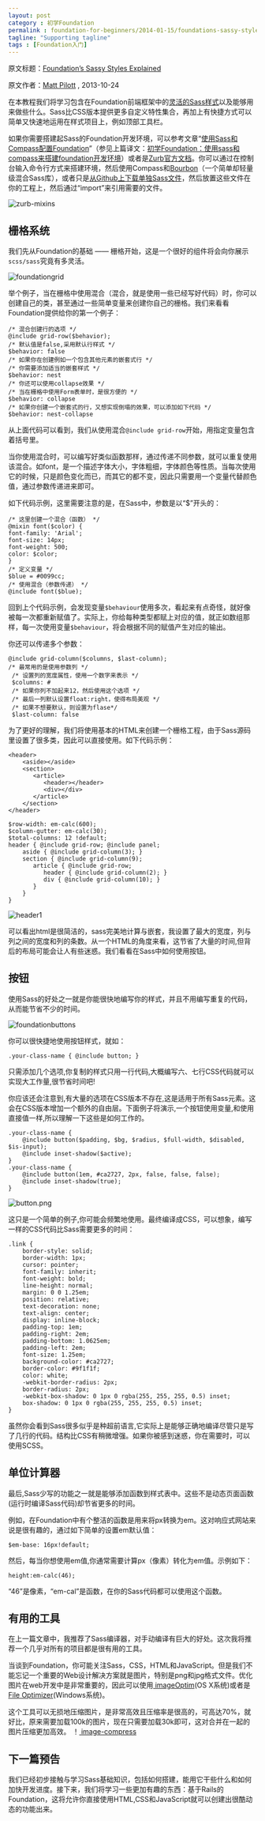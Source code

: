 ```yaml
---
layout: post
category : 初学Foundation
permalink : foundation-for-beginners/2014-01-15/foundations-sassy-styles-explained/
tagline: "Supporting tagline"
tags : [Foundation入门]
---
```


原文标题：[Foundation’s Sassy Styles Explained](http://webdesign.tutsplus.com/tutorials/htmlcss-tutorials/foundations-sassy-styles-explained/)

原文作者：[Matt Pilott](http://webdesign.tutsplus.com/author/matt-pilott/) , 2013-10-24

在本教程我们将学习包含在Foundation前端框架中的[灵活的Sass样式](http://foundation.zurb.com/docs/sass.html)以及能够用来做些什么。Sass比CSS版本提供更多自定义特性集合，再加上有快捷方式可以简单又快速地运用在样式项目上，例如顶部工具栏。

<!--break-->

如果你需要搭建起Sass的Foundation开发环境，可以参考文章“[使用Sass和Compass配置Foundation](http://dev.tutsplus.com/tutorials/setting-up-foundation-with-sass-and-compass--webdesign-15288)”（参见上篇译文：[初学Foundation：使用sass和compass来搭建foundation开发环境](http://pigerla.com/foundation-for-beginners/2014-01-13/setting-up-foundation-with-sass-and-compass/)）或者是[Zurb官方文档](http://foundation.zurb.com/docs/sass.html)。你可以通过在控制台输入命令行方式来搭建环境，然后使用Compass和[Bourbon](http://bourbon.io/)（一个简单却轻量级混合Sass库），或者只是[从Github上下载单独Sass文件](https://github.com/zurb/foundation/tree/scss-standalone)，然后放置这些文件在你的工程上，然后通过“import”来引用需要的文件。

![zurb-mixins](http://pigerla.com/assets/images/20140115/zurb-mixins.png )

## 栅格系统 ##

我们先从Foundation的基础 —— 栅格开始，这是一个很好的组件将会向你展示`scss/sass`究竟有多灵活。

![foundationgrid](http://pigerla.com/assets/images/20140115/foundationgrid.png )

举个例子，当在栅格中使用混合（混合，就是使用一些已经写好代码）时，你可以创建自己的类，甚至通过一些简单变量来创建你自己的栅格。我们来看看Foundation提供给你的第一个例子：

    /* 混合创建行的选项 */
	@include grid-row($behavior);
	/* 默认值是false,采用默认行样式 */
	$behavior: false
	/* 如果你在创建例如一个包含其他元素的嵌套式行 */
	/* 你需要添加适当的嵌套样式 */
	$behavior: nest
	/* 你还可以使用collapse效果 */
	/* 当在栅格中使用Form表单时，是很方便的 */
	$behavior: collapse
	/* 如果你创建一个嵌套式的行，又想实现倒塌的效果，可以添加如下代码 */
	$behavior: nest-collapse

从上面代码可以看到，我们从使用混合`@include grid-row`开始，用指定变量包含着括号里。

当你使用混合时，可以编写好类似函数那样，通过传递不同参数，就可以重复使用该混合。如font，是一个描述字体大小，字体粗细，字体颜色等性质。当每次使用它的时候，只是颜色变化而已，而其它的都不变，因此只需要用一个变量代替颜色值，通过参数传递进来即可。

如下代码示例，这里需要注意的是，在Sass中，参数是以“$”开头的：

    /* 这里创建一个混合（函数） */
    @mixin font($color) {
    font-family: 'Arial';
    font-size: 14px;
    font-weight: 500;
    color: $color;
    }
	/* 定义变量 */
	$blue = #0099cc;
	/* 使用混合（参数传递） */
	@include font($blue);

回到上个代码示例，会发现变量`$behaviour`使用多次，看起来有点奇怪，就好像被每一次都重新赋值了。实际上，你给每种类型都赋上对应的值，就正如数组那样，每一次使用变量`$behaviour`，将会根据不同的赋值产生对应的输出。

你还可以传递多个参数：

    @include grid-column($columns, $last-column);
    /* 最常用的是使用参数列 */
     /* 设置列的宽度属性，使用一个数字来表示 */
     $columns: #
     /* 如果你列不加起来12，然后使用这个选项 */
     /* 最后一列默认设置float:right，使得布局美观 */
     /* 如果不想要默认，则设置为flase*/
     $last-column: false
    
为了更好的理解，我们将使用基本的HTML来创建一个栅格工程，由于Sass源码里设置了很多类，因此可以直接使用。如下代码示例：

    <header>
		<aside></aside>
	    <section>
	       <article>
	          <header></header>
	          <div></div>
	       </article>
	    </section>
	</header>

	$row-width: em-calc(600);
	$column-gutter: em-calc(30);
	$total-columns: 12 !default;
	header { @include grid-row; @include panel;
	    aside { @include grid-column(3); }
	    section { @include grid-column(9);
	       article { @include grid-row;
	          header { @include grid-column(2); }
	          div { @include grid-column(10); }
	       }
	    }
	}

![ header1](http://pigerla.com/assets/images/20140115/header1.png )

可以看出html是很简洁的，sass完美地计算与嵌套，我设置了最大的宽度，列与列之间的宽度和列的条数。从一个HTML的角度来看，这节省了大量的时间,但背后的布局可能会让人有些迷惑。我们看看在Sass中如何使用按钮。

## 按钮 ##

使用Sass的好处之一就是你能很快地编写你的样式，并且不用编写重复的代码，从而能节省不少的时间。


![foundationbuttons ](http://pigerla.com/assets/images/20140115/foundationbuttons.png )

你可以很快捷地使用按钮样式，就如：

    .your-class-name { @include button; }

只需添加几个选项,你复制的样式只用一行代码,大概编写六、七行CSS代码就可以实现大工作量,很节省时间吧!

你应该还会注意到,有大量的选项在CSS版本不存在,这是适用于所有Sass元素。这会在CSS版本增加一个额外的自由层。下面例子将演示,一个按钮使用变量,和使用直接值一样,所以理解一下这些是如何工作的。

    .your-class-name {
	    @include button($padding, $bg, $radius, $full-width, $disabled, $is-input);
	    @include inset-shadow($active);
	}
	.your-class-name {
	    @include button(1em, #ca2727, 2px, false, false, false);
	    @include inset-shadow(true);
	}


![button.png ](http://pigerla.com/assets/images/20140115/button.png )

这只是一个简单的例子,你可能会频繁地使用。最终编译成CSS，可以想象，编写一样的CSS代码比Sass需要更多的时间：

    .link {
		border-style: solid;
		border-width: 1px;
		cursor: pointer;
		font-family: inherit;
		font-weight: bold;
		line-height: normal;
		margin: 0 0 1.25em;
		position: relative;
		text-decoration: none;
		text-align: center;
		display: inline-block;
		padding-top: 1em;
		padding-right: 2em;
		padding-bottom: 1.0625em;
		padding-left: 2em;
		font-size: 1.25em;
		background-color: #ca2727;
		border-color: #9f1f1f;
		color: white;
		-webkit-border-radius: 2px;
		border-radius: 2px;
		-webkit-box-shadow: 0 1px 0 rgba(255, 255, 255, 0.5) inset;
		box-shadow: 0 1px 0 rgba(255, 255, 255, 0.5) inset;
	}

虽然你会看到Sass很多似乎是种超前语言,它实际上是能够正确地编译尽管只是写了几行的代码。结构比CSS有稍微增强。如果你被感到迷惑，你在需要时，可以使用SCSS。

## 单位计算器 ##

最后,Sass少写的功能之一就是能够添加函数到样式表中。这些不是动态页面函数(运行时编译Sass代码)却节省更多的时间。

例如，在Foundation中有个整洁的函数是用来将px转换为em。这对响应式网站来说是很有趣的，通过如下简单的设置em默认值：

    $em-base: 16px!default;

然后，每当你想使用em值,你通常需要计算px（像素）转化为em值。示例如下：

    height:em-calc(46);

“46”是像素，“em-cal”是函数，在你的Sass代码都可以使用这个函数。

## 有用的工具 ##

在上一篇文章中，我推荐了Sass编译器，对手动编译有巨大的好处。这次我将推荐一个几乎对所有的项目都是很有用的工具。

当谈到Foundation，你可能关注Sass，CSS，HTML和JavaScript。但是我们不能忘记一个重要的Web设计解决方案就是图片，特别是png和jpg格式文件。优化图片在web开发中是非常重要的，因此可以使用[ imageOptim](http://imageoptim.com/)(OS X系统)或者是[File Optimizer](http://www.softpedia.com/get/PORTABLE-SOFTWARE/System/File-management/File-Optimizer.shtml)(Windows系统)。

这个工具可以无损地压缩图片，是非常高效且压缩率是很高的，可高达70%，就好比，原来需要加载100k的图片，现在只需要加载30k即可，这对合并在一起的图片压缩更加高效。
！[ image-compress](http://pigerla.com/assets/images/20140115/image-compress.png )

## 下一篇预告 ##

我们已经初步接触与学习Sass基础知识，包括如何搭建，能用它干些什么和如何加快开发进度。接下来，我们将学习一些更加有趣的东西：基于Rails的Foundation，这将允许你直接使用HTML,CSS和JavaScript就可以创建出很酷动态的功能出来。

